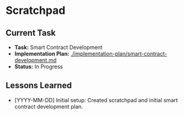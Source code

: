 # Scratchpad

## Current Task
- **Task:** Smart Contract Development
- **Implementation Plan:** [./implementation-plan/smart-contract-development.md](./implementation-plan/smart-contract-development.md)
- **Status:** In Progress

## Lessons Learned
- [YYYY-MM-DD] Initial setup: Created scratchpad and initial smart contract development plan. 